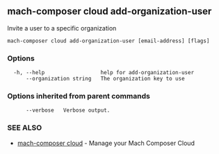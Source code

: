 ## mach-composer cloud add-organization-user

Invite a user to a specific organization

```
mach-composer cloud add-organization-user [email-address] [flags]
```

### Options

```
  -h, --help                  help for add-organization-user
      --organization string   The organization key to use
```

### Options inherited from parent commands

```
      --verbose   Verbose output.
```

### SEE ALSO

* [mach-composer cloud](mach-composer_cloud.md)	 - Manage your Mach Composer Cloud

